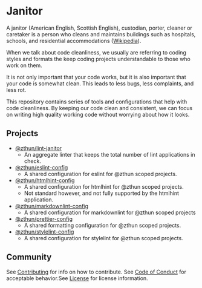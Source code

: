 # Janitor

A janitor (American English, Scottish English), custodian, porter, cleaner or caretaker is a person who cleans and
maintains buildings such as hospitals, schools, and residential accommodations
([Wikipedia](https://en.wikipedia.org/wiki/Janitor)).

When we talk about code cleanliness, we usually are referring to coding styles and formats the keep coding projects
understandable to those who work on them.

It is not only important that your code works, but it is also important that your code is somewhat clean. This leads to
less bugs, less complaints, and less rot.

This repository contains series of tools and configurations that help with code cleanliness. By keeping our code clean
and consistent, we can focus on writing high quality working code without worrying about how it looks.

## Projects

- [@zthun/lint-janitor](packages/lint-janitor)
  - An aggregate linter that keeps the total number of lint applications in check.
- [@zthun/eslint-config](packages/eslint-config)
  - A shared configuration for eslint for @zthun scoped projects.
- [@zthun/htmlhint-config](packages/htmlhint-config)
  - A shared configuration for htmlhint for @zthun scoped projects.
  - Not standard however, and not fully supported by the htmlhint application.
- [@zthun/markdownlint-config](packages/markdownlint-config)
  - A shared configuration for markdownlint for @zthun scoped projects
- [@zthun/prettier-config](packages/prettier-config)
  - A shared formatting configuration for @zthun scoped projects.
- [@zthun/stylelint-config](packages/stylelint-config)
  - A shared configuration for stylelint for @zthun scoped projects.

## Community

See [Contributing](CONTRIBUTING.md) for info on how to contribute. See [Code of Conduct](CODE_OF_CONDUCT.md) for
acceptable behavior.See [License](LICENSE.md) for license information.
